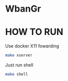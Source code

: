 # WbanGr

# HOW TO RUN
Use docker X11 fowarding 

```bash
make xserver
```

Just run shell
```bash
make shell
```